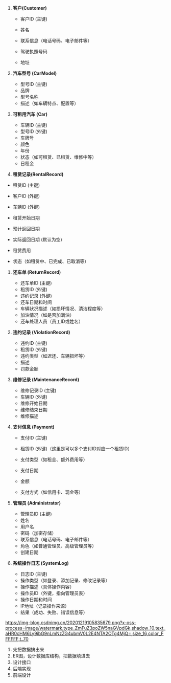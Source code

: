 1. **客户(Customer)**
   - 客户ID (主键)
   
   - 姓名
   
   - 联系信息（电话号码、电子邮件等）
   
   - 驾驶执照号码
   
   - 地址
   
1. **汽车型号 (CarModel)**
   - 型号ID (主键)
   - 品牌
   - 型号名称
   - 描述（如车辆特点、配置等）
2. **可租用汽车 (Car)**
   - 车辆ID (主键)
   - 型号ID (外键)
   - 车牌号
   - 颜色
   - 年份
   - 状态（如可租赁、已租赁、维修中等）
   - 日租金

1. **租赁记录(RentalRecord)**
- 租赁ID (主键)
  
- 客户ID (外键)
  
- 车辆ID (外键)
  
- 租赁开始日期
  
- 预计返回日期
  
- 实际返回日期 (默认为空)
  
- 租赁费用
  
- 状态（如租赁中、已完成、已取消等）


1. **还车单 (ReturnRecord)**
   - 还车单ID (主键)
   - 租赁ID (外键)
   - 违约记录 (外键) 
   - 还车日期和时间
   - 车辆状况描述（如损坏情况、清洁程度等）
   - 加油情况（如是否加满油）
   - 还车处理人员（员工ID或姓名）
1. **违约记录 (ViolationRecord)**
   - 违约ID (主键)
   - 租赁ID (外键)
   - 违约类型（如迟还、车辆损坏等）
   - 描述
   - 罚款金额
2. **维修记录 (MaintenanceRecord)**
   - 维修记录ID (主键)
   - 车辆ID (外键)
   - 维修开始日期
   - 维修结束日期
   - 维修描述
   
1. **支付信息 (Payment)**

   - 支付ID (主键)

   - 租赁ID (外键)（这里是可以多个支付ID对应一个租赁ID）

   - 支付类型（如租金、额外费用等）

   - 支付日期

   - 金额

   - 支付方式（如信用卡、现金等）

1. **管理员 (Administrator)**
   - 管理员ID (主键)
   - 姓名
   - 用户名
   - 密码（加密存储）
   - 联系信息（电话号码、电子邮件等）
   - 角色（如普通管理员、高级管理员等）
   - 创建日期

1. **系统操作日志 (SystemLog)**
   - 日志ID (主键)
   - 操作类型（如登录、添加记录、修改记录等）
   - 操作描述（具体操作内容）
   - 操作员ID（外键，指向管理员表）
   - 操作日期和时间
   - IP地址（记录操作来源）
   - 结果（成功、失败、错误信息等）

https://img-blog.csdnimg.cn/20201219105835679.png?x-oss-process=image/watermark,type_ZmFuZ3poZW5naGVpdGk,shadow_10,text_aHR0cHM6Ly9ibG9nLmNzZG4ubmV0L2E4NTA2OTg4MjQ=,size_16,color_FFFFFF,t_70



1. 先把数据搞出来
2. ER图，设计数据库结构，把数据填进去
3. 设计接口
4. 后端实现
5. 前端设计

